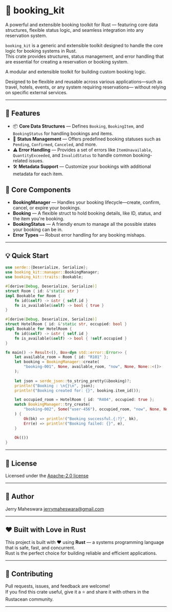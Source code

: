 # 🧳 booking_kit

A powerful and extensible booking toolkit for Rust — featuring core data structures, flexible status logic, and seamless integration into any reservation system.

`booking_kit` is a generic and extensible toolkit designed to handle the core logic for booking systems in Rust.  
This crate provides structures, status management, and error handling that are essential
for creating a reservation or booking system. 

A modular and extensible toolkit for building custom booking logic.

Designed to be flexible and reusable across various applications—such as travel, hotels, events, or any system requiring reservations—
without relying on specific external services.

---

## 🚀 Features

- 📦 **Core Data Structures** — Defines `Booking`, `BookingItem`, and `BookingStatus` for handling bookings and items.
- 🔄 **Status Management** — Offers predefined booking statuses such as `Pending`, `Confirmed`, `Canceled`, and more.
- ⚠️ **Error Handling** — Provides a set of errors like `ItemUnavailable`, `QuantityExceeded`, and `InvalidStatus` to handle common booking-related issues.
- 🛠️ **Metadata Support** — Customize your bookings with additional metadata for each item.

## 🧰 Core Components

- **BookingManager** — Handles your booking lifecycle—create, confirm, cancel, or expire your bookings.
- **Booking** — A flexible struct to hold booking details, like ID, status, and the item you're booking.
- **BookingStatus** — A friendly enum to manage all the possible states your booking can be in.
- **Error Types** — Robust error handling for any booking mishaps.
---

## 💡 Quick Start

```rust
use serde::{Deserialize, Serialize};
use booking_kit::manager::BookingManager;
use booking_kit::traits::Bookable;

#[derive(Debug, Deserialize, Serialize)]
struct Room { id: &'static str }
impl Bookable for Room {
    fn id(&self) -> &str { self.id }
    fn is_available(&self) -> bool { true }
}

#[derive(Debug, Deserialize, Serialize)]
struct HotelRoom { id: &'static str, occupied: bool }
impl Bookable for HotelRoom {
    fn id(&self) -> &str { self.id }
    fn is_available(&self) -> bool { !self.occupied }
}

fn main() -> Result<(), Box<dyn std::error::Error>> {
    let available_room = Room { id: "R101" };
    let booking = BookingManager::create(
        "booking-001", None, available_room, "now", None, None::<()>
    );
    
    let json = serde_json::to_string_pretty(&booking)?;
    println!("Booking : \n{}\n", json);
    println!("Booking created for: {}", booking.item_id());

    let occupied_room = HotelRoom { id: "R404", occupied: true };
    match BookingManager::try_create(
        "booking-002", Some("user-456"), occupied_room, "now", None, None::<()>
    ) {
        Ok(bk) => println!("Booking successful.{:?}", bk),
        Err(e) => println!("Booking failed: {}", e),
    }
    
    Ok(())
}
```

---

## 📄 License

Licensed under the [Apache-2.0 license](http://www.apache.org/licenses/LICENSE-2.0.txt) 

---

## 👨 Author

Jerry Maheswara <jerrymaheswara@gmail.com>

---

## ❤️ Built with Love in Rust

This project is built with ❤️ using **Rust** — a systems programming language that is safe, fast, and concurrent.  
Rust is the perfect choice for building reliable and efficient applications.

---

## 🤝 Contributing

Pull requests, issues, and feedback are welcome!  
If you find this crate useful, give it a ⭐ and share it with others in the Rustacean community.

---

